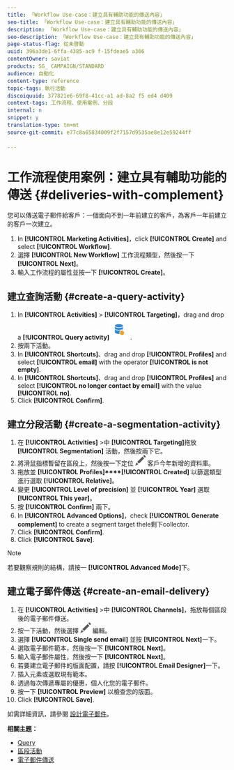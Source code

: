 ```yaml
---
title: 「Workflow Use-case：建立具有輔助功能的傳送內容」
seo-title: 「Workflow Use-case：建立具有輔助功能的傳送內容」
description: 「Workflow Use-case：建立具有輔助功能的傳送內容」
seo-description: 「Workflow Use-case：建立具有輔助功能的傳送內容」
page-status-flag: 從未啓動
uuid: 396a3de1-6ffa-4385-ac9 f-15fdeae5 a366
contentOwner: saviat
products: SG_ CAMPAIGN/STANDARD
audience: 自動化
content-type: reference
topic-tags: 執行活動
discoiquuid: 377821e6-69f8-41cc-a1 ad-8a2 f5 ed4 d409
context-tags: 工作流程、使用案例、分段
internal: n
snippet: y
translation-type: tm+mt
source-git-commit: e77c8a65834009f2f7157d9535ae8e12e59244ff

---
```



# 工作流程使用案例：建立具有輔助功能的傳送 {#deliveries-with-complement}

您可以傳送電子郵件給客戶：一個面向不到一年前建立的客戶，為客戶一年前建立的客戶一次建立。

1. In **[!UICONTROL Marketing Activities]**，click **[!UICONTROL Create]** and select **[!UICONTROL Workflow]**.
1. 選擇 **[!UICONTROL New Workflow]** 工作流程類型，然後按一下 **[!UICONTROL Next]**。
1. 輸入工作流程的屬性並按一下 **[!UICONTROL Create]**。

## 建立查詢活動 {#create-a-query-activity}

1. In **[!UICONTROL Activities]** &gt; **[!UICONTROL Targeting]**，drag and drop a **[!UICONTROL Query activity]**![](assets/query.png).
1. 按兩下活動。
1. In **[!UICONTROL Shortcuts]**、drag and drop **[!UICONTROL Profiles]** and select **[!UICONTROL email]** with the operator **[!UICONTROL is not empty]**.
1. In **[!UICONTROL Shortcuts]**、drag and drop **[!UICONTROL Profiles]** and select **[!UICONTROL no longer contact by email]** with the value **[!UICONTROL no]**.
1. Click **[!UICONTROL Confirm]**.

## 建立分段活動 {#create-a-segmentation-activity}

1. 在 **[!UICONTROL Activities]** &gt;中 **[!UICONTROL Targeting]**&#x200B;拖放 **[!UICONTROL Segmentation]** 活動，然後按兩下它。
1. 將滑鼠指標暫留在區段上，然後按一下定位 ![](assets/edit_darkgrey-24px.png) 客戶今年新增的資料庫。
1. 拖放並 **[!UICONTROL Profiles]****[!UICONTROL Created]** 以篩選類型進行選取 **[!UICONTROL Relative]**。
1. 變更 **[!UICONTROL Level of precision]** 並 **[!UICONTROL Year]** 選取 **[!UICONTROL This year]**。
1. 按 **[!UICONTROL Confirm]** 兩下。
1. In **[!UICONTROL Advanced Options]**，check **[!UICONTROL Generate complement]** to create a segment target thele剩下collector.
1. Click **[!UICONTROL Confirm]**.
1. Click **[!UICONTROL Save]**.

>[!NOTE]
>
>若要觀察規則的結構，請按一 **[!UICONTROL Advanced Mode]**&#x200B;下。

## 建立電子郵件傳送 {#create-an-email-delivery}

1. 在 **[!UICONTROL Activities]** &gt;中 **[!UICONTROL Channels]**，拖放每個區段後的電子郵件傳送。
1. 按一下活動，然後選擇 ![](assets/edit_darkgrey-24px.png) 編輯。
1. 選擇 **[!UICONTROL Single send email]** 並按 **[!UICONTROL Next]**&#x200B;一下。
1. 選取電子郵件範本，然後按一下 **[!UICONTROL Next]**。
1. 輸入電子郵件屬性，然後按一下 **[!UICONTROL Next]**。
1. 若要建立電子郵件的版面配置，請按 **[!UICONTROL Email Designer]**&#x200B;一下。
1. 插入元素或選取現有範本。
1. 透過每次傳遞專屬的優惠，個人化您的電子郵件。
1. 按一下 **[!UICONTROL Preview]** 以檢查您的版面。
1. Click **[!UICONTROL Save]**.

如需詳細資訊，請參閱 [設計電子郵件](../../designing/using/about-email-content-design.md#designing-an-email-content-from-scratch)。

**相關主題：**

* [Query](../../automating/using/query.md)
* [區段活動](../../automating/using/segmentation.md)
* [電子郵件傳送](../../automating/using/email-delivery.md)
